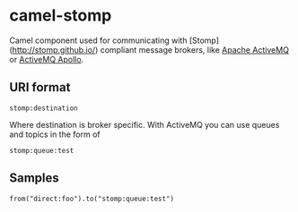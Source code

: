 camel-stomp
===========

Camel component used for communicating with [Stomp] (http://stomp.github.io/) compliant message brokers, like [Apache ActiveMQ](http://activemq.apache.org) or [ActiveMQ Apollo](http://activemq.apache.org/apollo/).

URI format
----------

    stomp:destination

Where destination is broker specific. With ActiveMQ you can use queues and topics in the form of

    stomp:queue:test

Samples
-------

    from("direct:foo").to("stomp:queue:test")


